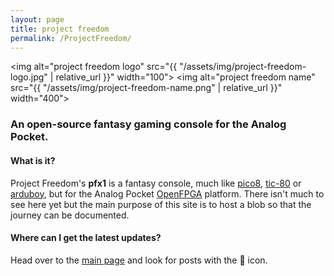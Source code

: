 ```yaml
---
layout: page
title: project freedom
permalink: /ProjectFreedom/
---
```


<img alt="project freedom logo" src="{{ "/assets/img/project-freedom-logo.jpg" | relative_url }}" width="100"> 
<img alt="project freedom name" src="{{ "/assets/img/project-freedom-name.png" | relative_url }}" width="400"> 

### An open-source fantasy gaming console for the Analog Pocket.

#### What is it?

Project Freedom's **pfx1** is a fantasy console, much like [pico8](https://www.lexaloffle.com/pico-8.php), [tic-80](https://tic80.com) or [arduboy](https://www.arduboy.com), but for the Analog Pocket [OpenFPGA](https://www.analogue.co/developer) platform. There isn't much to see here yet but the main purpose of this site is to host a blob so that the journey can be documented.

#### Where can I get the latest updates?

Head over to the [main page](/) and look for posts with the 👾 icon.
